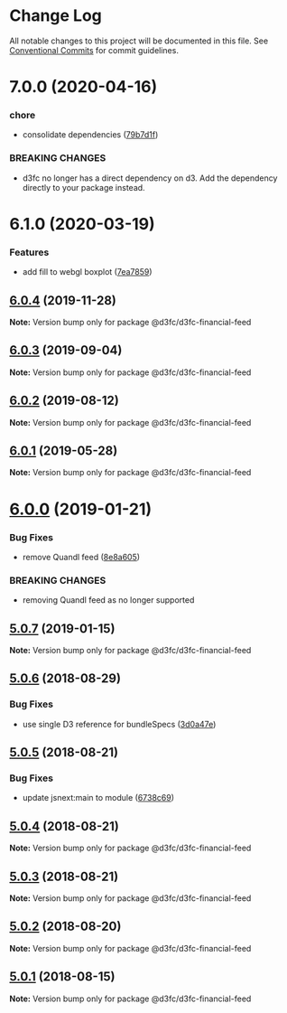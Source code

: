 # Change Log

All notable changes to this project will be documented in this file.
See [Conventional Commits](https://conventionalcommits.org) for commit guidelines.

# 7.0.0 (2020-04-16)


### chore

* consolidate dependencies ([79b7d1f](https://github.com/d3fc/d3fc/commit/79b7d1f))


### BREAKING CHANGES

* d3fc no longer has a direct dependency on d3. Add the
dependency directly to your package instead.





# 6.1.0 (2020-03-19)


### Features

* add fill to webgl boxplot ([7ea7859](https://github.com/d3fc/d3fc/commit/7ea7859))





## [6.0.4](https://github.com/d3fc/d3fc/compare/@d3fc/d3fc-financial-feed@6.0.3...@d3fc/d3fc-financial-feed@6.0.4) (2019-11-28)

**Note:** Version bump only for package @d3fc/d3fc-financial-feed





## [6.0.3](https://github.com/d3fc/d3fc/compare/@d3fc/d3fc-financial-feed@6.0.2...@d3fc/d3fc-financial-feed@6.0.3) (2019-09-04)

**Note:** Version bump only for package @d3fc/d3fc-financial-feed





<a name="6.0.2"></a>
## [6.0.2](https://github.com/d3fc/d3fc/compare/@d3fc/d3fc-financial-feed@6.0.1...@d3fc/d3fc-financial-feed@6.0.2) (2019-08-12)




**Note:** Version bump only for package @d3fc/d3fc-financial-feed

<a name="6.0.1"></a>
## [6.0.1](https://github.com/d3fc/d3fc/compare/@d3fc/d3fc-financial-feed@6.0.0...@d3fc/d3fc-financial-feed@6.0.1) (2019-05-28)




**Note:** Version bump only for package @d3fc/d3fc-financial-feed

<a name="6.0.0"></a>
# [6.0.0](https://github.com/d3fc/d3fc/compare/@d3fc/d3fc-financial-feed@5.0.7...@d3fc/d3fc-financial-feed@6.0.0) (2019-01-21)


### Bug Fixes

* remove Quandl feed ([8e8a605](https://github.com/d3fc/d3fc/commit/8e8a605))


### BREAKING CHANGES

* removing Quandl feed as no longer supported




<a name="5.0.7"></a>
## [5.0.7](https://github.com/d3fc/d3fc/compare/@d3fc/d3fc-financial-feed@5.0.6...@d3fc/d3fc-financial-feed@5.0.7) (2019-01-15)




**Note:** Version bump only for package @d3fc/d3fc-financial-feed

<a name="5.0.6"></a>
## [5.0.6](https://github.com/d3fc/d3fc/compare/@d3fc/d3fc-financial-feed@5.0.5...@d3fc/d3fc-financial-feed@5.0.6) (2018-08-29)


### Bug Fixes

* use single D3 reference for bundleSpecs ([3d0a47e](https://github.com/d3fc/d3fc/commit/3d0a47e))




<a name="5.0.5"></a>
## [5.0.5](https://github.com/d3fc/d3fc/compare/@d3fc/d3fc-financial-feed@5.0.4...@d3fc/d3fc-financial-feed@5.0.5) (2018-08-21)


### Bug Fixes

* update jsnext:main to module ([6738c69](https://github.com/d3fc/d3fc/commit/6738c69))




<a name="5.0.4"></a>
## [5.0.4](https://github.com/d3fc/d3fc/compare/@d3fc/d3fc-financial-feed@5.0.3...@d3fc/d3fc-financial-feed@5.0.4) (2018-08-21)




**Note:** Version bump only for package @d3fc/d3fc-financial-feed

<a name="5.0.3"></a>
## [5.0.3](https://github.com/d3fc/d3fc-financial-feed/compare/@d3fc/d3fc-financial-feed@5.0.2...@d3fc/d3fc-financial-feed@5.0.3) (2018-08-21)




**Note:** Version bump only for package @d3fc/d3fc-financial-feed

<a name="5.0.2"></a>
## [5.0.2](https://github.com/d3fc/d3fc/compare/@d3fc/d3fc-financial-feed@5.0.1...@d3fc/d3fc-financial-feed@5.0.2) (2018-08-20)




**Note:** Version bump only for package @d3fc/d3fc-financial-feed

<a name="5.0.1"></a>
## [5.0.1](https://github.com/d3fc/d3fc/compare/@d3fc/d3fc-financial-feed@5.0.0...@d3fc/d3fc-financial-feed@5.0.1) (2018-08-15)




**Note:** Version bump only for package @d3fc/d3fc-financial-feed

